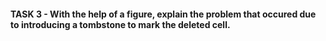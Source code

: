 #### TASK 3 - With the help of a figure, explain the problem that occured due to introducing a tombstone to mark the deleted cell.
